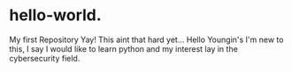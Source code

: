 # hello-world.
My first Repository Yay!
This aint that hard yet...
Hello Youngin's I'm new to this, I say I would like to learn python and my  interest lay in the cybersecurity field. 
